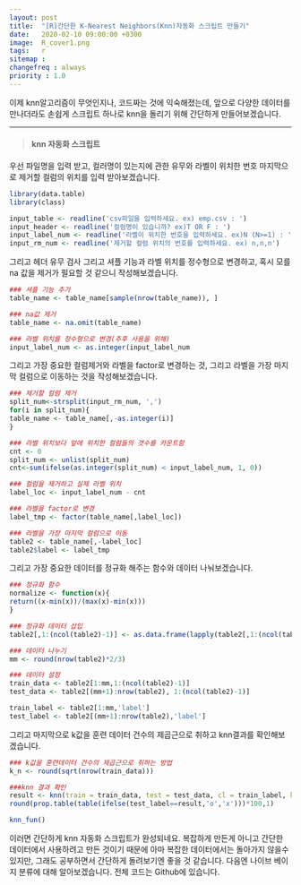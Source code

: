 ```yaml
---
layout: post
title:  "[R]간단한 K-Nearest Neighbors(Knn)자동화 스크립트 만들기"
date:   2020-02-10 09:00:00 +0300
image:  R_cover1.png
tags:   r
sitemap :
changefreq : always
priority : 1.0
---
```



이제 knn알고리즘이 무엇인지나, 코드짜는 것에 익숙해졌는데, 앞으로 다양한 데이터를 만나더라도 손쉽게 스크립트 하나로 knn을 돌리기 위해 간단하게 만들어보겠습니다. 

-------

> #### knn 자동화 스크립트 

우선 파일명을 입력 받고, 컬러명이 있는지에 관한 유무와 라벨이 위치한 번호 마지막으로 제거할 컬럼의 위치를 입력 받아보겠습니다. 

```r
library(data.table)
library(class)

input_table <- readline('csv파일을 입력하세요. ex) emp.csv : ')
input_header <- readline('컬럼명이 있습니까? ex)T OR F : ')
input_label_num <- readline('라벨이 위치한 번호을 입력하세요. ex)N (N>=1) : ')
input_rm_num <- readline('제거할 컬럼 위치의 번호를 입력하세요. ex) n,n,n') 
```

그리고 헤더 유무 검사 그리고 셔플 기능과 라벨 위치를 정수형으로 변경하고, 혹시 모를 na 값을 제거가 필요할 것 같으니 작성해보겠습니다.

```r
### 셔플 기능 추가
table_name <- table_name[sample(nrow(table_name)), ]

### na값 제거
table_name <- na.omit(table_name)

### 라벨 위치를 정수형으로 변경(추후 사용을 위해)
input_label_num <- as.integer(input_label_num
```

그리고 가장 중요한 컬럼제거와 라벨을 factor로 변경하는 것, 그리고 라벨을 가장 마지막 컬럼으로 이동하는 것을 작성해보겠습니다.

```r
### 제거할 컬럼 제거
split_num<-strsplit(input_rm_num, ',')
for(i in split_num){
table_name <- table_name[,-as.integer(i)]
}

### 라벨 위치보다 앞에 위치한 컬럼들의 갯수를 카운트함
cnt <- 0
split_num <- unlist(split_num)
cnt<-sum(ifelse(as.integer(split_num) < input_label_num, 1, 0))

### 컬럼을 제거하고 실제 라벨 위치
label_loc <- input_label_num - cnt

### 라벨을 factor로 변경
label_tmp <- factor(table_name[,label_loc])

### 라벨을 가장 마지막 컬럼으로 이동
table2 <- table_name[,-label_loc]
table2$label <- label_tmp
```

그리고 가장 중요한 데이터를 정규화 해주는 함수와 데이터 나눠보겠습니다. 

```r
### 정규화 함수
normalize <- function(x){
return((x-min(x))/(max(x)-min(x)))
}

### 정규화 데이터 삽입
table2[,1:(ncol(table2)-1)] <- as.data.frame(lapply(table2[,1:(ncol(table2)-1)],normalize))

### 데이터 나누기
mm <- round(nrow(table2)*2/3)

### 데이터 설정
train_data <- table2[1:mm,1:(ncol(table2)-1)]
test_data <- table2[(mm+1):nrow(table2), 1:(ncol(table2)-1)]

train_label <- table2[1:mm,'label']
test_label <- table2[(mm+1):nrow(table2),'label']
```

그리고 마지막으로 k값을 훈련 데이터 건수의 제곱근으로 취하고 knn결과를 확인해보겠습니다.

```r
### k값을 훈련데이터 건수의 제곱근으로 취하는 방법
k_n <- round(sqrt(nrow(train_data)))

###knn 결과 확인
result <- knn(train = train_data, test = test_data, cl = train_label, k=k_n)
round(prop.table(table(ifelse(test_label==result,'o','x')))*100,1)

knn_fun()
```

이러면 간단하게 knn 자동화 스크립트가 완성되네요. 복잡하게 만든게 아니고 간단한 데이터에서 사용하려고 만든 것이기 때문에 아마 복잡한 데이터에서는 돌아가지 않을수 있지만, 그래도 공부하면서 간단하게 돌려보기엔 좋을 것 같습니다. 다음엔 나이브 베이지 분류에 대해 알아보겠습니다. 전체 코드는 Github에 있습니다. 
